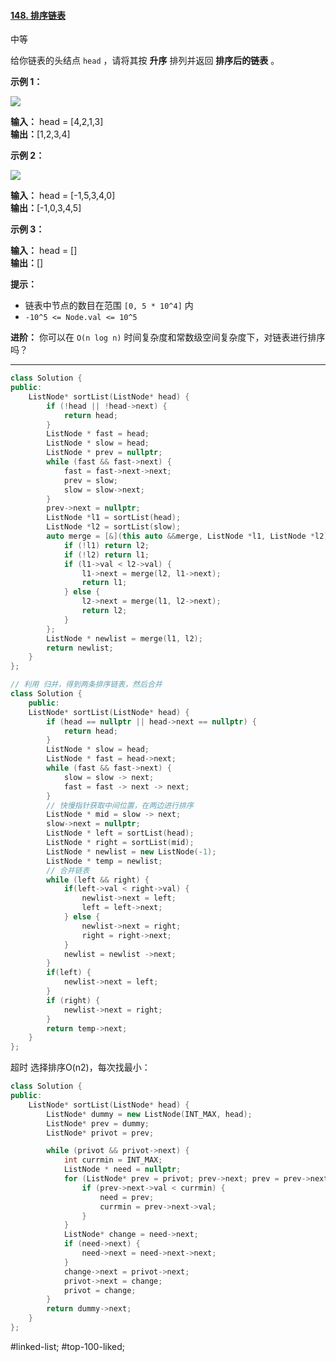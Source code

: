 
#### [148. 排序链表](https://leetcode.cn/problems/sort-list/)

中等

给你链表的头结点 `head` ，请将其按 **升序** 排列并返回 **排序后的链表** 。

**示例 1：**

![](https://assets.leetcode.com/uploads/2020/09/14/sort_list_1.jpg)

**输入：** head = [4,2,1,3]  
**输出：**[1,2,3,4]

**示例 2：**

![](https://assets.leetcode.com/uploads/2020/09/14/sort_list_2.jpg)

**输入：** head = [-1,5,3,4,0]  
**输出：**[-1,0,3,4,5]

**示例 3：**

**输入：** head = []  
**输出：**[]

**提示：**

-   链表中节点的数目在范围 `[0, 5 * 10^4]` 内
-   `-10^5 <= Node.val <= 10^5`

**进阶：** 你可以在 `O(n log n)` 时间复杂度和常数级空间复杂度下，对链表进行排序吗？
---- ----
```cpp
class Solution {
public:
    ListNode* sortList(ListNode* head) {
        if (!head || !head->next) {
            return head;
        }
        ListNode * fast = head;
        ListNode * slow = head;
        ListNode * prev = nullptr;
        while (fast && fast->next) {
            fast = fast->next->next;
            prev = slow;
            slow = slow->next;
        }
        prev->next = nullptr;
        ListNode *l1 = sortList(head);
        ListNode *l2 = sortList(slow);
        auto merge = [&](this auto &&merge, ListNode *l1, ListNode *l2) -> ListNode *{
            if (!l1) return l2;
            if (!l2) return l1;
            if (l1->val < l2->val) {
                l1->next = merge(l2, l1->next);
                return l1;
            } else {
                l2->next = merge(l1, l2->next);
                return l2;
            }
        };
        ListNode * newlist = merge(l1, l2);
        return newlist;
    }
};
```

```cpp
// 利用 归并，得到两条排序链表，然后合并
class Solution {
    public:
    ListNode* sortList(ListNode* head) {
        if (head == nullptr || head->next == nullptr) {
            return head;
        }
        ListNode * slow = head;
        ListNode * fast = head->next;
        while (fast && fast->next) {
            slow = slow -> next;
            fast = fast -> next -> next;
        }
        // 快慢指针获取中间位置，在两边进行排序
        ListNode * mid = slow -> next;
        slow->next = nullptr;
        ListNode * left = sortList(head);
        ListNode * right = sortList(mid);
        ListNode * newlist = new ListNode(-1);
        ListNode * temp = newlist;
        // 合并链表
        while (left && right) {
            if(left->val < right->val) {
                newlist->next = left;
                left = left->next;
            } else {
                newlist->next = right;
                right = right->next;
            }
            newlist = newlist ->next;
        }
        if(left) {
            newlist->next = left;
        }
        if (right) {
            newlist->next = right;
        }
        return temp->next;
    }
};
```

超时 选择排序O(n2)，每次找最小：
```cpp
class Solution {
public:
    ListNode* sortList(ListNode* head) {
        ListNode* dummy = new ListNode(INT_MAX, head);
        ListNode* prev = dummy;
        ListNode* privot = prev;

        while (privot && privot->next) {
            int currmin = INT_MAX;
            ListNode * need = nullptr;
            for (ListNode* prev = privot; prev->next; prev = prev->next) {
                if (prev->next->val < currmin) {
                    need = prev;
                    currmin = prev->next->val;
                }
            }
            ListNode* change = need->next;
            if (need->next) {
                need->next = need->next->next;
            }
            change->next = privot->next;
            privot->next = change;
            privot = change;
        }
        return dummy->next;
    }
};
```
#linked-list; #top-100-liked; 